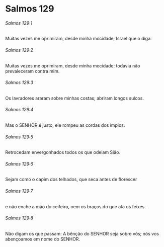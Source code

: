 # Salmos 129

###### Salmos 129:1

Muitas vezes me oprimiram, desde minha mocidade; Israel que o diga:

###### Salmos 129:2

Muitas vezes me oprimiram, desde minha mocidade; todavia não prevaleceram contra mim.

###### Salmos 129:3

Os lavradores araram sobre minhas costas; abriram longos sulcos.

###### Salmos 129:4

Mas o SENHOR é justo, ele rompeu as cordas dos ímpios.

###### Salmos 129:5

Retrocedam envergonhados todos os que odeiam Sião.

###### Salmos 129:6

Sejam como o capim dos telhados, que seca antes de florescer

###### Salmos 129:7

e não enche a mão do ceifeiro, nem os braços do que ata os feixes.

###### Salmos 129:8

Não digam os que passam: A bênção do SENHOR seja sobre vós; nós vos abençoamos em nome do SENHOR.

